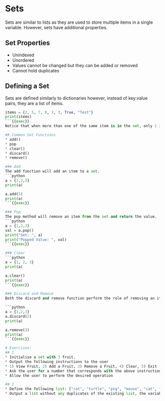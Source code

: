 # Sets
Sets are similar to lists as they are used to store multiple items in a single variable. However, sets have additional properties.

## Set Properties
* Unindexed
* Unordered
* Values cannot be changed but they can be added or removed
* Cannot hold duplicates

## Defining a Set
Sets are defined similarly to dictionaries however, instead of key:value pairs, they are a list of items.
```python
items = {2, 5, 7, 8, 3, 3, True, "Test"}
print(items)
```{{exec}}
Notice that when more than one of the same item is in the set, only 1 instance of the item is kept in the set. Additionally, the items in the set are randomly shuffled.

## Common Set Functions
* add()
* pop
* clear()
* discard()
* remove()

### Add
The add function will add an item to a set.
```python
a = {1,2,3}
print(a)

a.add(5)
print(a)
```{{exec}}

### Pop
The pop method will remove an item from the set and return the value.
```python
a = {1,2,3}
val = a.pop()
print("Set: ", a)
print("Popped Value: ", val)
```{{exec}}

### Clear
```python
a = {1, 2, 3}
print(a)

a.clear()
print(a)
```{{exec}}

### Discard and Remove
Both the discard and remove function perform the role of removing an item from the set. However, the difference between discard and remove is that remove will throw an error message if the item is not in the set, whereas discard will not.

```python
a = {1,2,3}
a.discard(2)
print(a)

a.remove(3)
print(a)
```{{exec}}

# Exercises:
## 1
* Initialise a set with 3 fruit.
* Output the following instructions to the user
* 1) View Fruit, 2) Add a Fruit, 3) Remove a Fruit, 4) Clear, 5) Exit
* Ask the user for a number that corresponds with the above instructions
* Allow the user to perform the desired operation

## 2
* Define the following list: ["cat", "turtle", "pig", "mouse", "cat", "dog", "pig"]
* Output a list without any duplicates of the existing list, the variable that is outputted must be of a list data type 